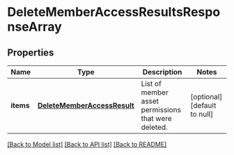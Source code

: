 # DeleteMemberAccessResultsResponseArray

## Properties
Name | Type | Description | Notes
------------ | ------------- | ------------- | -------------
**items** | [**DeleteMemberAccessResult**](DeleteMemberAccessResult.md) | List of member asset permissions that were deleted. | [optional] [default to null]

[[Back to Model list]](../README.md#documentation-for-models) [[Back to API list]](../README.md#documentation-for-api-endpoints) [[Back to README]](../README.md)


